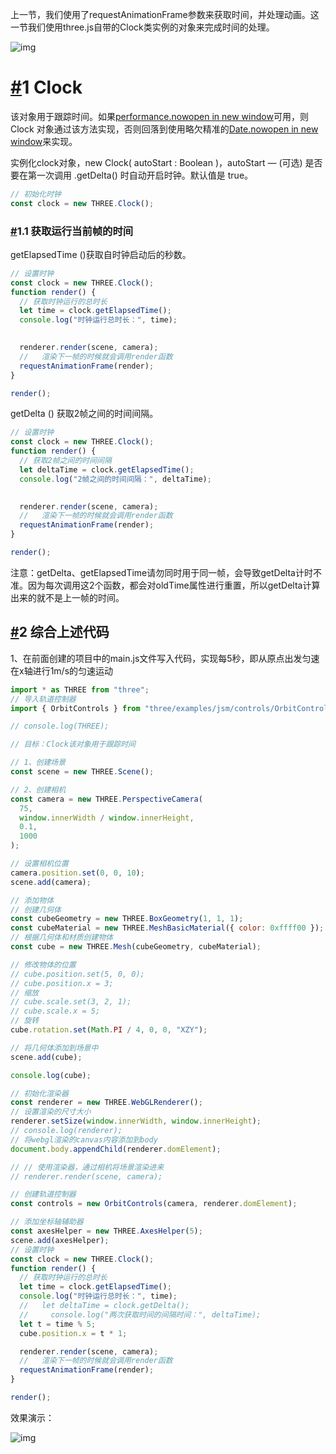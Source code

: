 上一节，我们使用了requestAnimationFrame参数来获取时间，并处理动画。这一节我们使用three.js自带的Clock类实例的对象来完成时间的处理。

![img](https://threejs-1251830808.cos.ap-guangzhou.myqcloud.com/1659259676953-966f2b47-5ea2-410a-90e5-dea0113083f6.gif)

# [#](https://www.three3d.cn/threejs/02-Threejs开发入门与调试/06-Clock跟踪时间处理动画.html#_1-clock)1 Clock

该对象用于跟踪时间。如果[performance.nowopen in new window](https://developer.mozilla.org/en-US/docs/Web/API/Performance/now)可用，则 Clock 对象通过该方法实现，否则回落到使用略欠精准的[Date.nowopen in new window](https://developer.mozilla.org/en/docs/Web/JavaScript/Reference/Global_Objects/Date/now)来实现。

实例化clock对象，new Clock( autoStart : Boolean )，autoStart — (可选) 是否要在第一次调用 .getDelta() 时自动开启时钟。默认值是 true。

```javascript
// 初始化时钟
const clock = new THREE.Clock();
```





### [#](https://www.three3d.cn/threejs/02-Threejs开发入门与调试/06-Clock跟踪时间处理动画.html#_1-1-获取运行当前帧的时间)1.1 获取运行当前帧的时间

getElapsedTime ()获取自时钟启动后的秒数。

```javascript
// 设置时钟
const clock = new THREE.Clock();
function render() {
  // 获取时钟运行的总时长
  let time = clock.getElapsedTime();
  console.log("时钟运行总时长：", time);
  

  renderer.render(scene, camera);
  //   渲染下一帧的时候就会调用render函数
  requestAnimationFrame(render);
}

render();
```





























getDelta () 获取2帧之间的时间间隔。

```javascript
// 设置时钟
const clock = new THREE.Clock();
function render() {
  // 获取2帧之间的时间间隔
  let deltaTime = clock.getElapsedTime();
  console.log("2帧之间的时间间隔：", deltaTime);
  

  renderer.render(scene, camera);
  //   渲染下一帧的时候就会调用render函数
  requestAnimationFrame(render);
}

render();
```





























注意：getDelta、getElapsedTime请勿同时用于同一帧，会导致getDelta计时不准。因为每次调用这2个函数，都会对oldTime属性进行重置，所以getDelta计算出来的就不是上一帧的时间。

## [#](https://www.three3d.cn/threejs/02-Threejs开发入门与调试/06-Clock跟踪时间处理动画.html#_2-综合上述代码)2 综合上述代码

1、在前面创建的项目中的main.js文件写入代码，实现每5秒，即从原点出发匀速在x轴进行1m/s的匀速运动

```javascript
import * as THREE from "three";
// 导入轨道控制器
import { OrbitControls } from "three/examples/jsm/controls/OrbitControls";

// console.log(THREE);

// 目标：Clock该对象用于跟踪时间

// 1、创建场景
const scene = new THREE.Scene();

// 2、创建相机
const camera = new THREE.PerspectiveCamera(
  75,
  window.innerWidth / window.innerHeight,
  0.1,
  1000
);

// 设置相机位置
camera.position.set(0, 0, 10);
scene.add(camera);

// 添加物体
// 创建几何体
const cubeGeometry = new THREE.BoxGeometry(1, 1, 1);
const cubeMaterial = new THREE.MeshBasicMaterial({ color: 0xffff00 });
// 根据几何体和材质创建物体
const cube = new THREE.Mesh(cubeGeometry, cubeMaterial);

// 修改物体的位置
// cube.position.set(5, 0, 0);
// cube.position.x = 3;
// 缩放
// cube.scale.set(3, 2, 1);
// cube.scale.x = 5;
// 旋转
cube.rotation.set(Math.PI / 4, 0, 0, "XZY");

// 将几何体添加到场景中
scene.add(cube);

console.log(cube);

// 初始化渲染器
const renderer = new THREE.WebGLRenderer();
// 设置渲染的尺寸大小
renderer.setSize(window.innerWidth, window.innerHeight);
// console.log(renderer);
// 将webgl渲染的canvas内容添加到body
document.body.appendChild(renderer.domElement);

// // 使用渲染器，通过相机将场景渲染进来
// renderer.render(scene, camera);

// 创建轨道控制器
const controls = new OrbitControls(camera, renderer.domElement);

// 添加坐标轴辅助器
const axesHelper = new THREE.AxesHelper(5);
scene.add(axesHelper);
// 设置时钟
const clock = new THREE.Clock();
function render() {
  // 获取时钟运行的总时长
  let time = clock.getElapsedTime();
  console.log("时钟运行总时长：", time);
  //   let deltaTime = clock.getDelta();
  //     console.log("两次获取时间的间隔时间：", deltaTime);
  let t = time % 5;
  cube.position.x = t * 1;

  renderer.render(scene, camera);
  //   渲染下一帧的时候就会调用render函数
  requestAnimationFrame(render);
}

render();
```





























































































































































效果演示：

![img](https://threejs-1251830808.cos.ap-guangzhou.myqcloud.com/1659259676953-966f2b47-5ea2-410a-90e5-dea0113083f6.gif)